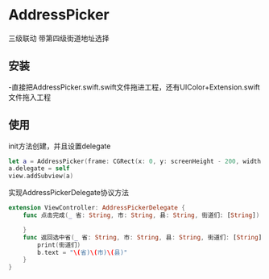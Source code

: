 # AddressPicker
三级联动 带第四级街道地址选择

## 安装
-直接把AddressPicker.swift.swift文件拖进工程，还有UIColor+Extension.swift文件拖入工程

## 使用
init方法创建，并且设置delegate
``` swift
let a = AddressPicker(frame: CGRect(x: 0, y: screenHeight - 200, width: screenWidth, height: 200))
a.delegate = self
view.addSubview(a)
```

实现AddressPickerDelegate协议方法
``` swift
extension ViewController: AddressPickerDelegate {
    func 点击完成(_ 省: String, 市: String, 县: String, 街道们: [String]) {

    }
    func 返回选中省(_ 省: String, 市: String, 县: String, 街道们: [String]) {
        print(街道们)
        b.text = "\(省)\(市)\(县)"
    }
}
```
